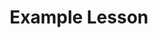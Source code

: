 ---
layout: lesson
title: Example Lesson
excerpt: "Lesson Paths"
modified: 2018-07-1
sections: 
    - name: 'Introduction'
      steps:
        - type: video
          src: 'https://oaklandcodeschool.s3.amazonaws.com/videos/SampleVideo_1280x720_20mb.mp4'
          text: Text Intro Step 1
        - type: image
          src: 'https://fakeimg.pl/700x500/?text=Intro_2'
          text: Text Intro Step 2
        - type: image
          src: 'https://fakeimg.pl/700x500/?text=Intro_3'
          text: Text Intro Step 3
        - type: image
          src: 'https://fakeimg.pl/700x500/?text=Intro_4'
          text: Text Intro Step 4
        - type: image
          src: 'https://fakeimg.pl/700x500/?text=Intro_5'
          text: Text Intro Step 5
    - name: 'Build'
      steps:
        - type: image
          src: 'https://fakeimg.pl/700x500/?text=Build_1'
          text: Text Build Step 1
        - type: image
          src: 'https://fakeimg.pl/700x500/?text=Build_2'
          text: Text Build Step 2
        - type: image
          src: 'https://fakeimg.pl/700x500/?text=Build_3'
          text: Text Build Step 3
        - type: image
          src: 'https://fakeimg.pl/700x500/?text=Build_4'
          text: Text Build Step 4
        - type: image
          src: 'https://fakeimg.pl/700x500/?text=Build_5'
          text: Text Build Step 5
        - type: image
          src: 'https://fakeimg.pl/700x500/?text=Build_6'
          text: Text Build Step 6
        - type: image
          src: 'https://fakeimg.pl/700x500/?text=Build_7'
          text: Text Build Step 7
        - type: image
          src: 'https://fakeimg.pl/700x500/?text=Build_8'
          text: Text Build Step 8
        - type: image
          src: 'https://fakeimg.pl/700x500/?text=Build_9'
          text: Text Build Step 9
        - type: image
          src: 'https://fakeimg.pl/700x500/?text=Build_10'
          text: Text Build Step 10
    - name: 'Coding 1'
      steps:
        - type: image
          src: 'https://fakeimg.pl/700x500/?text=1_Coding_1'
          text: Text 1_Coding Step 1
        - type: image
          src: 'https://fakeimg.pl/700x500/?text=1_Coding_2'
          text: Text 1_Coding Step 2
        - type: video
          src: 'http://commondatastorage.googleapis.com/gtv-videos-bucket/sample/BigBuckBunny.mp4'
          text: Text 1_Coding Step 3
        - type: image
          src: 'https://fakeimg.pl/700x500/?text=1_Coding_4'
          text: Text 1_Coding Step 4
        - type: image
          src: 'https://fakeimg.pl/700x500/?text=1_Coding_5'
          text: Text 1_Coding Step 5
        - type: image
          src: 'https://fakeimg.pl/700x500/?text=1_Coding_6'
          text: Text 1_Coding Step 6
        - type: image
          src: 'https://fakeimg.pl/700x500/?text=1_Coding_7'
          text: Text 1_Coding Step 7
        - type: image
          src: 'https://fakeimg.pl/700x500/?text=1_Coding_8'
          text: Text 1_Coding Step 8
        - type: image
          src: 'https://fakeimg.pl/700x500/?text=1_Coding_9'
          text: Text 1_Coding Step 9
        - type: image
          src: 'https://fakeimg.pl/700x500/?text=1_Coding_10'
          text: Text 1_Coding Step 10
    - name: 'Challenge 1'
      steps:
        - type: image
          src: 'https://fakeimg.pl/700x500/?text=Challenge_1'
          text: Text Challenge 1
    - name: 'Coding 2'
      steps:
        - type: image
          src: 'https://fakeimg.pl/700x500/?text=2_Coding_1'
          text: Text 2_Coding Step 1
        - type: image
          src: 'https://fakeimg.pl/700x500/?text=2_Coding_2'
          text: Text 2_Coding Step 2
        - type: video
          src: 'https://fakeimg.pl/700x500/?text=2_Coding_3'
          text: Text 2_Coding Step 3
        - type: image
          src: 'http://commondatastorage.googleapis.com/gtv-videos-bucket/sample/BigBuckBunny.mp4'
          text: Text 2_Coding Step 4
        - type: image
          src: 'https://fakeimg.pl/700x500/?text=2_Coding_5'
          text: Text 2_Coding Step 5
        - type: image
          src: 'https://fakeimg.pl/700x500/?text=2_Coding_6'
          text: Text 2_Coding Step 6
        - type: image
          src: 'https://fakeimg.pl/700x500/?text=2_Coding_7'
          text: Text 2_Coding Step 7
        - type: image
          src: 'https://fakeimg.pl/700x500/?text=2_Coding_8'
          text: Text 2_Coding Step 8
        - type: image
          src: 'https://fakeimg.pl/700x500/?text=2_Coding_9'
          text: Text 2_Coding Step 9
        - type: image
          src: 'https://fakeimg.pl/700x500/?text=2_Coding_10'
          text: Text 2_Coding Step 10
    - name: 'Challenge 2'
      steps:
        - type: image
          src: 'https://fakeimg.pl/700x500/?text=2_Challenge_1'
          text: Text Challenge 2 Step 1
        - type: image
          src: 'https://fakeimg.pl/700x500/?text=2_Challenge_2'
          text: Text Challenge 2 Step 2

---